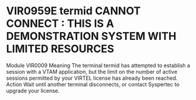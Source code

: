 # VIR0959E termid CANNOT CONNECT : THIS IS A DEMONSTRATION SYSTEM WITH LIMITED RESOURCES
Module
    	VIR0009
Meaning
    The terminal termid has attempted to establish a session with a VTAM application, but the limit on the number of active sessions permitted by your VIRTEL license has already been reached.
Action
    Wait until another terminal disconnects, or contact Syspertec to upgrade your license.
